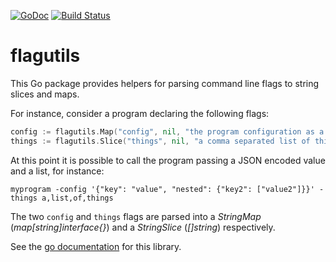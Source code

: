 [![GoDoc](https://godoc.org/github.com/frankban/flagutils?status.svg)](https://godoc.org/github.com/frankban/flagutils)
[![Build Status](https://travis-ci.org/frankban/flagutils.svg?branch=master)](https://travis-ci.org/frankban/flagutils)

# flagutils

This Go package provides helpers for parsing command line flags to string
slices and maps.

For instance, consider a program declaring the following flags:
```go
config := flagutils.Map("config", nil, "the program configuration as a JSON encoded string")
things := flagutils.Slice("things", nil, "a comma separated list of things")
```
At this point it is possible to call the program passing a JSON encoded value
and a list, for instance:
```
myprogram -config '{"key": "value", "nested": {"key2": ["value2"]}}' -things a,list,of,things
```
The two `config` and `things` flags are parsed into a *StringMap*
(*map[string]interface{}*) and a *StringSlice* (*[]string*) respectively.

See the [go documentation](https://godoc.org/github.com/frankban/flagutils) for
this library.
